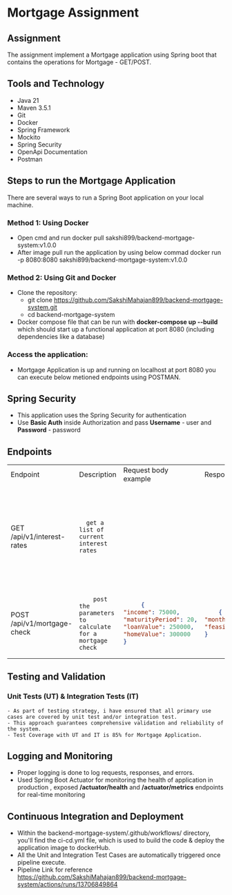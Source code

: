 # Mortgage Assignment

## Assignment

The assignment implement a Mortgage application using Spring boot that contains the operations for Mortgage - GET/POST.

## Tools and Technology


- Java 21
- Maven 3.5.1
- Git
- Docker
- Spring Framework
- Mockito
- Spring Security
- OpenApi Documentation
- Postman

## Steps to run the Mortgage Application
There are several ways to run a Spring Boot application on your local machine.

### Method 1: Using Docker

- Open cmd and run
  docker pull sakshi899/backend-mortgage-system:v1.0.0
- After image pull run the application by using below commad
  docker run -p 8080:8080 sakshi899/backend-mortgage-system:v1.0.0

### Method 2: Using Git and Docker

- Clone the repository:
  - git clone https://github.com/SakshiMahajan899/backend-mortgage-system.git
  - cd backend-mortgage-system
- Docker compose file that can be run with **docker-compose up --build** which should start up a functional application at port 8080 (including dependencies like a database)


### Access the application:

- Mortgage Application is up and running on localhost at port 8080 you can execute below metioned endpoints using POSTMAN.


## Spring Security

- This application uses the Spring Security for authentication
- Use **Basic Auth** inside Authorization and pass **Username** - user and **Password** - password



## Endpoints

<table>
<tr>
   <td>Endpoint</td><td>Description</td><td>Request body example</td><td>Response body example</td>
</tr>
<!-- GET /api/v1/interest-rates -->
<tr>
   <td> GET /api/v1/interest-rates </td>
   <td>

      get a list of current interest rates
   </td>
   <td>

   ```json
   
   ```

   </td>
   <td>

   ```json
         [
            {
              "maturityPeriod": 10,
              "interestRate": 5.0,
              "lastUpdate": "2025-03-03T12:00:00.000+00:00"
            },
            {
              "maturityPeriod": 20,
              "interestRate": 6.0,
              "lastUpdate": "2025-03-03T12:00:00.000+00:00"
            }
         ]
   ```

   </td>
</tr>

<!-- POST /api/v1/mortgage-check -->
<tr>
   <td>POST /api/v1/mortgage-check </td>
   <td>

        post the parameters to calculate for a mortgage check
   </td>
   <td>

   ```json
        {
  "income": 75000,
  "maturityPeriod": 20,
  "loanValue": 250000,
  "homeValue": 300000
}
   ```

   </td>
   <td>

   ```json
       {
  "monthlyCost": 1791.077646195432,
  "feasible": true
}
   ```

   </td>
</tr>


</table>


## Testing and Validation

### Unit Tests (UT) & Integration Tests (IT)

    - As part of testing strategy, i have ensured that all primary use cases are covered by unit test and/or integration test. 
    - This approach guarantees comprehensive validation and reliability of the system.
    - Test Coverage with UT and IT is 85% for Mortgage Application.

## Logging and Monitoring

- Proper logging is done to log requests, responses, and errors.
- Used Spring Boot Actuator for monitoring the health of application in production , exposed **/actuator/health** and **/actuator/metrics** endpoints for real-time          monitoring


## Continuous Integration and Deployment

- Within the backend-mortgage-system/.github/workflows/ directory, you'll find the ci-cd.yml file, which is used to build the code & deploy the application image to dockerHub.
- All the Unit and Integration Test Cases are automatically triggered once pipeline execute.
- Pipeline Link for reference https://github.com/SakshiMahajan899/backend-mortgage-system/actions/runs/13706849864





